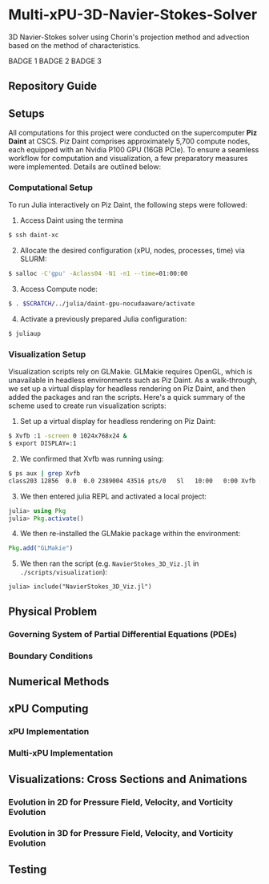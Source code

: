 # Multi-xPU-3D-Navier-Stokes-Solver
3D Navier-Stokes solver using Chorin's projection method and advection based on the method of characteristics.


BADGE 1
BADGE 2
BADGE 3

## Repository Guide


## Setups
All computations for this project were conducted on the supercomputer **Piz Daint** at CSCS. Piz Daint comprises approximately 5,700 compute nodes, each equipped with an Nvidia P100 GPU (16GB PCIe). To ensure a seamless workflow for computation and visualization, a few preparatory measures were implemented. Details are outlined below:

### Computational Setup
To run Julia interactively on Piz Daint, the following steps were followed:

1. Access Daint using the termina
```bash
$ ssh daint-xc
```

2. Allocate the desired configuration (xPU, nodes, processes, time) via SLURM:
```bash
$ salloc -C'gpu' -Aclass04 -N1 -n1 --time=01:00:00
```

3. Access Compute node:
```bash
$ . $SCRATCH/../julia/daint-gpu-nocudaaware/activate
```


4. Activate a previously prepared Julia configuration:
```bash
$ juliaup
```

### Visualization Setup

Visualization scripts rely on GLMakie. GLMakie requires OpenGL, which is unavailable in headless environments such as Piz Daint. As a walk-through, we set up a virtual display for headless rendering on Piz Daint, and then added the packages and ran the scripts. Here's a quick summary of the scheme used to create run visualization scripts:

1. Set up a virtual display for headless rendering on Piz Daint:
```bash
$ Xvfb :1 -screen 0 1024x768x24 &
$ export DISPLAY=:1
```

2. We confirmed that Xvfb was running using:
```bash
$ ps aux | grep Xvfb
class203 12856  0.0  0.0 2389004 43516 pts/0   Sl   10:00   0:00 Xvfb :1 -screen 0 1024x768x24
```

3. We then entered julia REPL and activated a local project:
```julia
julia> using Pkg
julia> Pkg.activate()
```

4. We then re-installed the GLMakie package within the environment:
  ```julia
  Pkg.add("GLMakie")
  ```
  
5. We then ran the script (e.g. `NavierStokes_3D_Viz.jl` in `./scripts/visualization`):
```
julia> include("NavierStokes_3D_Viz.jl")
```





## Physical Problem 
### Governing System of Partial Differential Equations (PDEs)
### Boundary Conditions

## Numerical Methods

## xPU Computing
### xPU Implementation 
### Multi-xPU Implementation

## Visualizations: Cross Sections and Animations 
### Evolution in 2D for Pressure Field, Velocity, and Vorticity Evolution
### Evolution in 3D for Pressure Field, Velocity, and Vorticity Evolution

## Testing 
